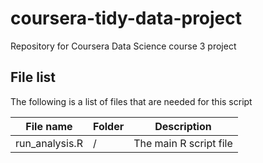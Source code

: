 # coursera-tidy-data-project
Repository for Coursera Data Science course 3 project
## File list
The following is a list of files that are needed for this script

File name  | Folder | Description
--- | --- | ---
run_analysis.R | / | The main R script file
